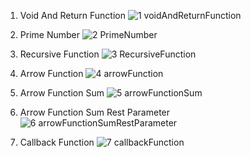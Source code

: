 1. Void And Return Function
![1 voidAndReturnFunction](https://github.com/user-attachments/assets/ac340f6f-f819-417e-b3e7-83d26acd053e)

2. Prime Number
![2 PrimeNumber](https://github.com/user-attachments/assets/a1ebdb9f-19ce-41b0-a94c-eb3243469528)

3. Recursive Function
![3 RecursiveFunction](https://github.com/user-attachments/assets/68a398e7-a35c-46df-9d8b-fdcc38a00521)

4. Arrow Function
![4 arrowFunction](https://github.com/user-attachments/assets/af42a699-5066-4f9b-adb0-121ed0a57f6b)

5. Arrow Function Sum
![5 arrowFunctionSum](https://github.com/user-attachments/assets/e19f5e7e-e9cc-40d5-a180-13064aa41a0b)

6. Arrow Function Sum Rest Parameter
![6 arrowFunctionSumRestParameter](https://github.com/user-attachments/assets/ea4332e3-8427-4a4d-b8f9-bbe5681911cc)

7. Callback Function
![7 callbackFunction](https://github.com/user-attachments/assets/75f4a02f-0f31-48b4-b2c7-2b346cf406fc)

